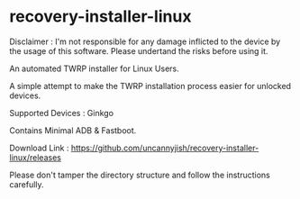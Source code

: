 # recovery-installer-linux

Disclaimer : I'm not responsible for any damage inflicted to the device by the usage of this software. Please undertand the risks before using it.

An automated TWRP installer for Linux Users.

A simple attempt to make the TWRP installation process easier for unlocked devices. 

Supported Devices : Ginkgo

Contains Minimal ADB & Fastboot.

Download Link : https://github.com/uncannyjish/recovery-installer-linux/releases

Please don't tamper the directory structure and follow the instructions carefully.

